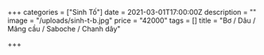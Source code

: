 +++
categories = ["Sinh Tố"]
date = 2021-03-01T17:00:00Z
description = ""
image = "/uploads/sinh-t-b.jpg"
price = "42000"
tags = []
title = "Bơ / Dâu / Mãng cầu / Saboche / Chanh dây"

+++

